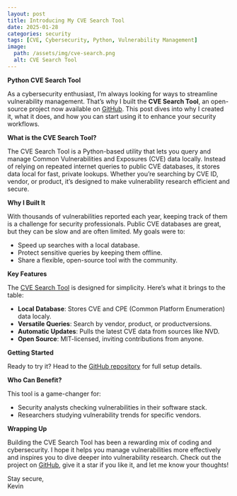 ```yaml
---
layout: post
title: Introducing My CVE Search Tool
date: 2025-01-28
categories: security
tags: [CVE, Cybersecurity, Python, Vulnerability Management]
image:
  path: /assets/img/cve-search.png
  alt: CVE Search Tool
---
```


**Python CVE Search Tool**

As a cybersecurity enthusiast, I’m always looking for ways to streamline vulnerability management. That’s why I built the **CVE Search Tool**, an open-source project now available on [GitHub](https://github.com/kw-soft/cveSearch). This post dives into why I created it, what it does, and how you can start using it to enhance your security workflows.

**What is the CVE Search Tool?**

The CVE Search Tool is a Python-based utility that lets you query and manage Common Vulnerabilities and Exposures (CVE) data locally. Instead of relying on repeated internet queries to public CVE databases, it stores data local for fast, private lookups. Whether you’re searching by CVE ID, vendor, or product, it’s designed to make vulnerability research efficient and secure.

**Why I Built It**

With thousands of vulnerabilities reported each year, keeping track of them is a challenge for security professionals. Public CVE databases are great, but they can be slow and are often limited. My goals were to:
- Speed up searches with a local database.
- Protect sensitive queries by keeping them offline.
- Share a flexible, open-source tool with the community.

**Key Features**

The [CVE Search Tool](https://github.com/kw-soft/cveSearch) is designed for simplicity. Here’s what it brings to the table:

- **Local Database**: Stores CVE and CPE (Common Platform Enumeration) data localy.
- **Versatile Queries**: Search by vendor, product, or productversions.
- **Automatic Updates**: Pulls the latest CVE data from sources like NVD.
- **Open Source**: MIT-licensed, inviting contributions from anyone.

**Getting Started**

Ready to try it? Head to the [GitHub repository](https://github.com/kw-soft/cveSearch) for full setup details. 


**Who Can Benefit?**

This tool is a game-changer for:
- Security analysts checking vulnerabilities in their software stack.
- Researchers studying vulnerability trends for specific vendors.



**Wrapping Up**

Building the CVE Search Tool has been a rewarding mix of coding and cybersecurity. I hope it helps you manage vulnerabilities more effectively and inspires you to dive deeper into vulnerability research. Check out the project on [GitHub](https://github.com/kw-soft/cveSearch), give it a star if you like it, and let me know your thoughts!

Stay secure,  
Kevin